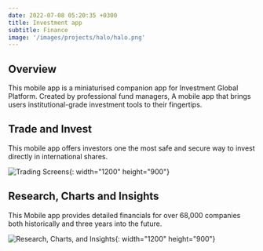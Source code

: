 ```yaml
---
date: 2022-07-08 05:20:35 +0300
title: Investment app
subtitle: Finance
image: '/images/projects/halo/halo.png'
---
```


## Overview

This mobile app is a miniaturised companion app for Investment Global Platform. Created by professional fund managers, A mobile app that brings users institutional-grade investment tools to their fingertips.

## Trade and Invest

This mobile app offers investors one the most safe and secure way to invest directly in international shares.

![Trading Screens](/images/projects/halo/halo-trading.png){: width="1200" height="900"}

## Research, Charts and Insights

This Mobile app provides detailed financials for over 68,000 companies both historically and three years into the future.

![Research, Charts, and Insights](/images/projects/halo/halo-research.png){: width="1200" height="900"}